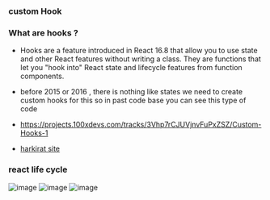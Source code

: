 ### custom Hook 

### What are hooks ? 
- Hooks are a feature introduced in React 16.8 that allow you to use state and other React features without writing a class. They are functions that let you "hook into" React state and lifecycle features from function components.

- before 2015 or 2016 , there is nothing like states we need to create custom hooks for this so in past code base you can see this type of code

- https://projects.100xdevs.com/tracks/3Vhp7rCJUVjnvFuPxZSZ/Custom-Hooks-1

- [harkirat site](https://projects.100xdevs.com/tracks/3Vhp7rCJUVjnvFuPxZSZ/Custom-Hooks-1)

### react life cycle

![image](https://github.com/parthmern/100xDev-Harkirat/assets/125397720/7ce1f445-e7bc-4c56-9508-9bcc954d99d8)
![image](https://github.com/parthmern/100xDev-Harkirat/assets/125397720/0cc7b0e4-1754-4650-ab4c-d7b805a3899e)
![image](https://github.com/parthmern/100xDev-Harkirat/assets/125397720/7ab7a1d2-e3be-47af-b694-4bf217d783bf)
